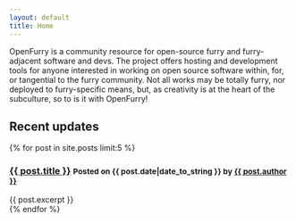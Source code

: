 ```yaml
---
layout: default
title: Home
---
```


OpenFurry is a community resource for open-source furry and furry-adjacent software and devs.  The project offers hosting and development tools for anyone interested in working on open source software within, for, or tangential to the furry community.  Not all works may be totally furry, nor deployed to furry-specific means, but, as creativity is at the heart of the subculture, so to is it with OpenFurry!

<div class="post-list">
    <h2>Recent updates</h2>
    {% for post in site.posts limit:5 %}
        <div class="post-list-item">
            <h3><a href="{{ post.url }}">{{ post.title }}</a> <small>Posted on {{ post.date|date_to_string }} by <a href="/contributors#{{ post.author }}">{{ post.author }}</a></small></h3>
            <div class="post-excerpt">
                {{ post.excerpt }}
            </div>
        </div>
    {% endfor %}
</div>
